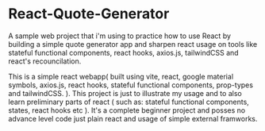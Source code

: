 # React-Quote-Generator

A sample web project that i'm using to practice how to use React by building a simple quote generator app
and sharpen react usage on tools like stateful functional components, react hooks, axios.js, tailwindCSS and react's recouncilation.

This is a simple react webapp( built using vite, react, google material symbols, axios.js, react hooks, stateful functional components,
prop-types and tailwindCSS. ). This project is just to illustrate my usage and to also learn preliminary parts of react
( such as: stateful functional components, states, react hooks etc ). It's a complete beginner project and posses no advance level code just
plain react and usage of simple external framworks.